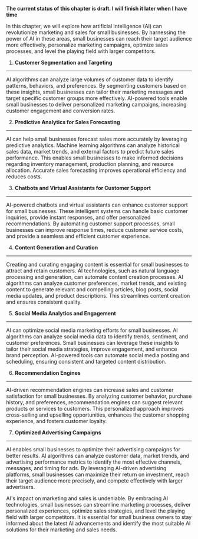 **The current status of this chapter is draft. I will finish it later when I have time**

In this chapter, we will explore how artificial intelligence (AI) can revolutionize marketing and sales for small businesses. By harnessing the power of AI in these areas, small businesses can reach their target audience more effectively, personalize marketing campaigns, optimize sales processes, and level the playing field with larger competitors.

1. **Customer Segmentation and Targeting**
------------------------------------------

AI algorithms can analyze large volumes of customer data to identify patterns, behaviors, and preferences. By segmenting customers based on these insights, small businesses can tailor their marketing messages and target specific customer groups more effectively. AI-powered tools enable small businesses to deliver personalized marketing campaigns, increasing customer engagement and conversion rates.

2. **Predictive Analytics for Sales Forecasting**
-------------------------------------------------

AI can help small businesses forecast sales more accurately by leveraging predictive analytics. Machine learning algorithms can analyze historical sales data, market trends, and external factors to predict future sales performance. This enables small businesses to make informed decisions regarding inventory management, production planning, and resource allocation. Accurate sales forecasting improves operational efficiency and reduces costs.

3. **Chatbots and Virtual Assistants for Customer Support**
-----------------------------------------------------------

AI-powered chatbots and virtual assistants can enhance customer support for small businesses. These intelligent systems can handle basic customer inquiries, provide instant responses, and offer personalized recommendations. By automating customer support processes, small businesses can improve response times, reduce customer service costs, and provide a seamless and efficient customer experience.

4. **Content Generation and Curation**
--------------------------------------

Creating and curating engaging content is essential for small businesses to attract and retain customers. AI technologies, such as natural language processing and generation, can automate content creation processes. AI algorithms can analyze customer preferences, market trends, and existing content to generate relevant and compelling articles, blog posts, social media updates, and product descriptions. This streamlines content creation and ensures consistent quality.

5. **Social Media Analytics and Engagement**
--------------------------------------------

AI can optimize social media marketing efforts for small businesses. AI algorithms can analyze social media data to identify trends, sentiment, and customer preferences. Small businesses can leverage these insights to tailor their social media strategies, improve engagement, and enhance brand perception. AI-powered tools can automate social media posting and scheduling, ensuring consistent and targeted content distribution.

6. **Recommendation Engines**
-----------------------------

AI-driven recommendation engines can increase sales and customer satisfaction for small businesses. By analyzing customer behavior, purchase history, and preferences, recommendation engines can suggest relevant products or services to customers. This personalized approach improves cross-selling and upselling opportunities, enhances the customer shopping experience, and fosters customer loyalty.

7. **Optimized Advertising Campaigns**
--------------------------------------

AI enables small businesses to optimize their advertising campaigns for better results. AI algorithms can analyze customer data, market trends, and advertising performance metrics to identify the most effective channels, messages, and timing for ads. By leveraging AI-driven advertising platforms, small businesses can maximize their return on investment, reach their target audience more precisely, and compete effectively with larger advertisers.

AI's impact on marketing and sales is undeniable. By embracing AI technologies, small businesses can streamline marketing processes, deliver personalized experiences, optimize sales strategies, and level the playing field with larger competitors. It is essential for small business owners to stay informed about the latest AI advancements and identify the most suitable AI solutions for their marketing and sales needs.
